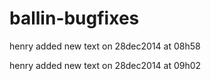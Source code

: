 ballin-bugfixes
===============
henry added new text on 28dec2014 at 08h58

henry added new text on 28dec2014 at 09h02
